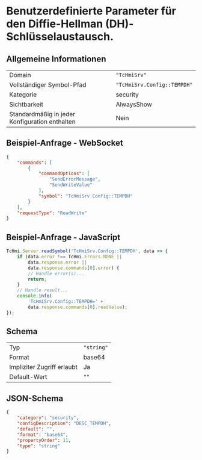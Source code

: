 # Benutzerdefinierte Parameter für den Diffie-Hellman (DH)-Schlüsselaustausch.

## Allgemeine Informationen

|  |  |
| - | - |
| Domain | `"TcHmiSrv"` |
| Vollständiger Symbol-Pfad | `"TcHmiSrv.Config::TEMPDH"` |
| Kategorie | security |
| Sichtbarkeit | AlwaysShow |
| Standardmäßig in jeder Konfiguration enthalten | Nein |

## Beispiel-Anfrage - WebSocket

```json
{
    "commands": [
        {
            "commandOptions": [
                "SendErrorMessage",
                "SendWriteValue"
            ],
            "symbol": "TcHmiSrv.Config::TEMPDH"
        }
    ],
    "requestType": "ReadWrite"
}
```

## Beispiel-Anfrage - JavaScript

```javascript
TcHmi.Server.readSymbol('TcHmiSrv.Config::TEMPDH', data => {
    if (data.error !== TcHmi.Errors.NONE ||
        data.response.error ||
        data.response.commands[0].error) {
        // Handle error(s)...
        return;
    }
    // Handle result...
    console.info(
        'TcHmiSrv.Config::TEMPDH=' +
        data.response.commands[0].readValue);
});
```

## Schema

|  |  |
| - | - |
| Typ | `"string"` |
| Format | base64 |
| Impliziter Zugriff erlaubt | Ja |
| Default-Wert | `""` |

## JSON-Schema

```json
{
    "category": "security",
    "configDescription": "DESC_TEMPDH",
    "default": "",
    "format": "base64",
    "propertyOrder": 11,
    "type": "string"
}
```
